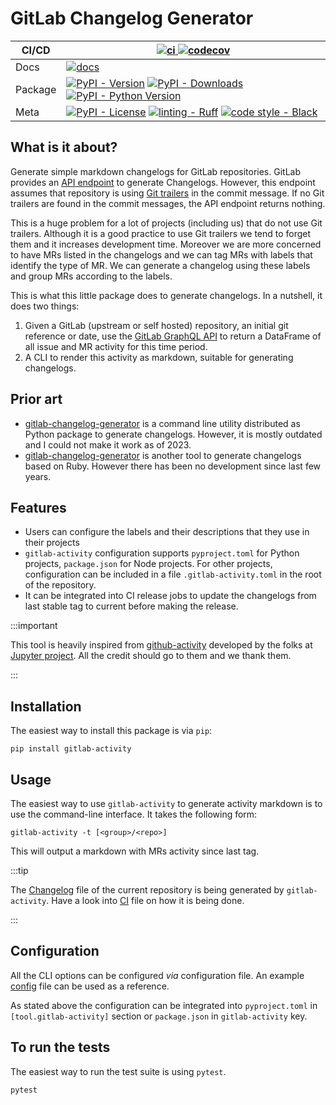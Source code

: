 # GitLab Changelog Generator

| CI/CD   | [ ![ ci ](https://gitlab.com/mahendrapaipuri/gitlab-activity/badges/main/pipeline.svg) ](https://gitlab.com/mahendrapaipuri/gitlab-activity/-/commits/main) [ ![ codecov ](https://codecov.io/gl/mahendrapaipuri/gitlab-activity/graph/badge.svg?token=O60VKC38YQ) ](https://codecov.io/gl/mahendrapaipuri/gitlab-activity)                                                                                     |
| ------- | --------------------------------------------------------------------------------------------------------------------------------------------------------------------------------------------------------------------------------------------------------------------------------------------------------------------------------------------------------------------------------------------------------------- |
| Docs    | [ ![ docs ](https://img.shields.io/badge/docs-access-green?style=flat&link=https://mahendrapaipuri.gitlab.io/gitlab-activity/) ](https://mahendrapaipuri.gitlab.io/gitlab-activity/)                                                                                                                                                                                                                            |
| Package | [![PyPI - Version](https://img.shields.io/pypi/v/gitlab-activity)](https://pypi.org/project/gitlab-activity/) [![PyPI - Downloads](https://img.shields.io/pypi/dm/gitlab-activity)](https://pypi.org/project/gitlab-activity/) [![PyPI - Python Version](https://img.shields.io/pypi/pyversions/gitlab-activity)](https://pypi.org/project/gitlab-activity/)                                                    |
| Meta    | [![PyPI - License](https://img.shields.io/pypi/l/gitlab-activity)](https://gitlab.com/mahendrapaipuri/gitlab-activity) [![linting - Ruff](https://img.shields.io/endpoint?url=https://raw.githubusercontent.com/astral-sh/ruff/main/assets/badge/v2.json)](https://github.com/astral-sh/ruff) [![code style - Black](https://img.shields.io/badge/code%20style-black-000000.svg)](https://github.com/psf/black) |

## What is it about?

Generate simple markdown changelogs for GitLab repositories. GitLab provides an
[API endpoint](https://docs.gitlab.com/ee/user/project/changelogs.html) to generate
Changelogs. However, this endpoint assumes that repository is using
[Git trailers](https://docs.gitlab.com/ee/user/project/changelogs.html) in the commit
message. If no Git trailers are found in the commit messages, the API endpoint returns nothing.

This is a huge problem for a lot of projects (including us) that do not use Git trailers.
Although it is a good practice to use Git trailers we tend to forget them and it
increases development time. Moreover we are more concerned to have MRs listed in the
changelogs and we can tag MRs with labels that identify the type of MR. We can
generate a changelog using these labels and group MRs according to the labels.

This is what this little package does to generate changelogs. In a nutshell, it does
two things:

1. Given a GitLab (upstream or self hosted) repository, an initial git reference or date,
   use the [GitLab GraphQL API](https://docs.gitlab.com/ee/api/graphql/reference/index.html)
   to return a DataFrame of all issue and MR activity for this time period.
2. A CLI to render this activity as markdown, suitable for generating changelogs.

## Prior art

- [gitlab-changelog-generator](https://github.com/stuartmccoll/gitlab-changelog-generator)
  is a command line utility distributed as Python package to generate changelogs.
  However, it is mostly outdated and I could not make it work as of 2023.
- [gitlab-changelog-generator](https://github.com/skywinder/gitlab-changelog-generator)
  is another tool to generate changelogs based on Ruby. However there has been no
  development since last few years.

## Features

- Users can configure the labels and their descriptions that they use in their projects
- `gitlab-activity` configuration supports `pyproject.toml` for Python projects,
  `package.json` for Node projects. For other projects, configuration can be included
  in a file `.gitlab-activity.toml` in the root of the repository.
- It can be integrated into CI release jobs to update the changelogs from last stable
  tag to current before making the release.

:::important

This tool is heavily inspired from
[github-activity](https://github.com/executablebooks/github-activity) developed by the
folks at [Jupyter project](https://jupyter.org/). All the credit should go to them
and we thank them.

:::

## Installation

The easiest way to install this package is via `pip`:

```
pip install gitlab-activity
```

## Usage

The easiest way to use `gitlab-activity` to generate activity markdown is to use
the command-line interface. It takes the following form:

```
gitlab-activity -t [<group>/<repo>]
```

This will output a markdown with MRs activity since last tag.

:::tip

The [Changelog](https://gitlab.com/mahendrapaipuri/gitlab-activity/-/blob/main/CHANGELOG.md)
file of the current repository is being generated by `gitlab-activity`. Have a look
into [CI](https://gitlab.com/mahendrapaipuri/gitlab-activity/-/blob/main/.gitlab-ci.yml)
file on how it is being done.

:::

## Configuration

All the CLI options can be configured _via_ configuration file. An example
[config](https://gitlab.com/mahendrapaipuri/gitlab-activity/-/blob/main/example-configs/.gitlab-activity.toml)
file can be used as a reference.

As stated above the configuration can be integrated into `pyproject.toml` in
`[tool.gitlab-activity]` section or `package.json` in `gitlab-activity` key.

## To run the tests

The easiest way to run the test suite is using `pytest`.

```
pytest
```
